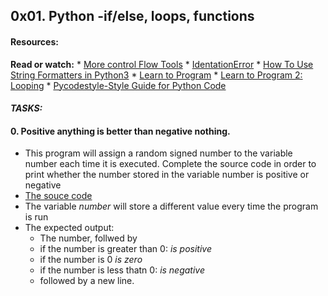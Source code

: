 ## 0x01. Python -if/else, loops, functions
#### Resources:
**Read or watch:**
	* [More control Flow Tools](https://intranet.alxswe.com/rltoken/jpjs5EnZTpBLLEremJYjPQ)
	* [IdentationError](https://intranet.alxswe.com/rltoken/F9n2AE-fpEPzt2PfBMGYAQ)
	* [How To Use String Formatters in Python3](https://intranet.alxswe.com/rltoken/ZdtRIAkFu8dMBT99DcFBNg)
	* [Learn to Program](https://intranet.alxswe.com/rltoken/ElQgZYNHrLI7kV_ysEB1hQ)
	* [Learn to Program 2: Looping](https://intranet.alxswe.com/rltoken/ElQgZYNHrLI7kV_ysEB1hQ)
	* [Pycodestyle-Style Guide for Python Code](https://intranet.alxswe.com/rltoken/TuTTnEg_Rwn8U1g3PEsZmA)


#### *TASKS:*

#### 0. Positive anything is better than negative nothing.
* This program will assign a random signed number to the variable number each time it is executed.
	Complete the source code in order to print whether the number stored in the variable number
	 is positive or negative
* [The souce code](https://intranet.alxswe.com/rltoken/e4tR3cjFHqhelf4y485-zQ)
* The variable *number* will store a different value every time the program is run
* The expected output:
	* The number, follwed by 
	* if the number is greater than 0: *is positive*
	* if the number is 0 *is zero*
	* if the number is less thatn 0: *is negative*
	* followed by a new line.

